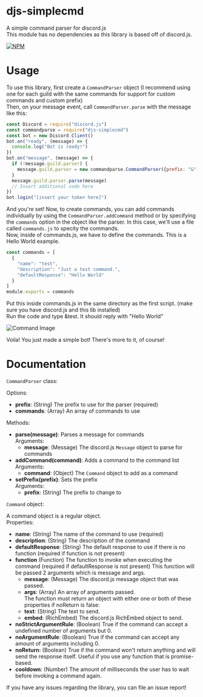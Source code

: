 # djs-simplecmd
A simple command parser for discord.js  
This module has no dependencies as this library is based off of discord.js.  

[![NPM](https://nodei.co/npm/djs-simplecmd.png)](https://npmjs.com/package/djs-simplecmd)
# Usage
To use this library, first create a `CommandParser` object (I recommend using one for each guild with the same commands for support for custom commands and custom prefix)  
Then, on your message event, call `CommandParser.parse` with the message like this:
```js
const Discord = require("discord.js") 
const commandparse = require("djs-simplecmd")
const bot = new Discord.Client()
bot.on("ready", (message) => {
  console.log("Bot is ready!")
})
bot.on("message", (message) => {
  if (!message.guild.parser) {
    message.guild.parser = new commandparse.CommandParser({prefix: "&", commands: require("./commands.js")}) // We will get into how to create commands later
  }
  message.guild.parser.parse(message)
  // Insert additional code here
})
bot.login("[insert your token here]")
```
And you're set! Now, to create commands, you can add commands individually by using the `CommandParser.addCommand` method or by specifying the `commands` option in the object like the parser. In this case, we'll use a file called `commands.js` to specity the commands.  
Now, inside of commands.js, we have to define the commands. This is a Hello World example.
```js
const commands = [
  {
    "name": "test",
    "description": "Just a test command.",
    "defaultResponse": "Hello World"
  }
]
module.exports = commands
```
Put this inside commands.js in the same directory as the first script. (make sure you have discord.js and this lib installed)  
Run the code and type &test. It should reply with "Hello World"  

![Command Image](https://i.imgur.com/HDFJA3K.png "Command Image")  

Voila! You just made a simple bot! There's more to it, of course!

# Documentation
`CommandParser` class:

Options:
- **prefix**: (String) The prefix to use for the parser (required) 
- **commands**: (Array) An array of commands to use

Methods:
- **parse(message)**: Parses a message for commands  
  Arguments:
  - **message**: (Message) The discord.js `Message` object to parse for commands
- **addCommand(command)**: Adds a command to the command list  
  Arguments:
  - **command**: (Object) The `Command` object to add as a command
- **setPrefix(prefix)**: Sets the prefix  
  Arguments:
  - **prefix**: (String) The prefix to change to
  
`Command` object:

A command object is a regular object.  
Properties:
- **name**: (String) The name of the command to use (required)
- **description**: (String) The description of the command 
- **defaultResponse**: (String) The default response to use if there is no function (required if function is not present)
- **function** (Function) The function to invoke when executing the command (required if defaultResponse is not present)
  This function will be passed 2 arguments which is message and args.
  - **message**: (Message) The discord.js message object that was passed.
  - **args**: (Array) An array of arguments passed.  
  The function must return an object with either one or both of these properties if noReturn is false:
  - **text**: (String) The text to send.
  - **embed**: (RichEmbed) The discord.js RichEmbed object to send.
- **noStrictArgumentRule**: (Boolean) True if the command can accept a undefined number of arguments but 0.
- **noArgumentRule**: (Boolean) True if the command can accept any amount of arguments including 0.
- **noReturn**: (Boolean) True if the command won't return anything and will send the response itself. Useful if you use any function that is promise-based.
- **cooldown**: (Number) The amount of milliseconds the user has to wait before invoking a command again.

If you have any issues regarding the library, you can file an issue report!
